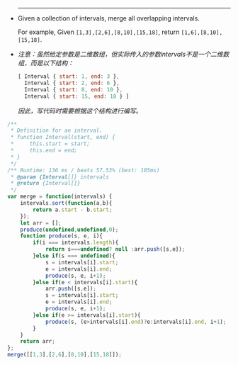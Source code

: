 
 * ------

   Given a collection of intervals, merge all overlapping intervals.

   For example,
   Given `[1,3],[2,6],[8,10],[15,18]`,
   return `[1,6],[8,10],[15,18]`.

* *注意：虽然给定参数是二维数组，但实际传入的参数intervals不是一个二维数组，而是以下结构：*

  ```Javascript
  [ Interval { start: 1, end: 3 },
    Interval { start: 2, end: 6 },
    Interval { start: 8, end: 10 },
    Interval { start: 15, end: 18 } ]
  ```

  *因此，写代码时需要根据这个结构进行编写。*


```javascript
/**
 * Definition for an interval.
 * function Interval(start, end) {
 *     this.start = start;
 *     this.end = end;
 * }
 */
/** Runtime: 136 ms / beats 57.53% (best: 105ms)
 * @param {Interval[]} intervals
 * @return {Interval[]}
 */
var merge = function(intervals) {
	intervals.sort(function(a,b){
		return a.start - b.start;
	});
	let arr = [];
	produce(undefined,undefined,0);
	function produce(s, e, i){
		if(i === intervals.length){
			return s===undefined? null :arr.push([s,e]);
		}else if(s === undefined){
			s = intervals[i].start;
			e = intervals[i].end;
			produce(s, e, i+1);
		}else if(e < intervals[i].start){
			arr.push([s,e]);
			s = intervals[i].start;
			e = intervals[i].end;
			produce(s, e, i+1);
		}else if(e >= intervals[i].start){
			produce(s, (e>intervals[i].end)?e:intervals[i].end, i+1);
		}
	}
	return arr;
};
merge([[1,3],[2,6],[8,10],[15,18]]);
```



